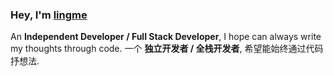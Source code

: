### Hey, I'm [lingme](https://lingmin.me/)

An <b>Independent Developer / Full Stack Developer</b>, I hope can always write my thoughts through code.
一个 <b>独立开发者 / 全栈开发者</b>, 希望能始终通过代码抒想法.
